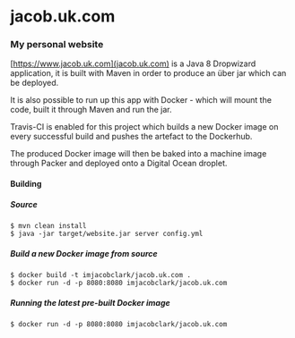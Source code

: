 # jacob.uk.com
### My personal website

[https://www.jacob.uk.com](jacob.uk.com) is a Java 8 Dropwizard application, it is built with Maven in order to produce an über jar which can be deployed. 

It is also possible to run up this app with Docker - which will mount the code, built it through Maven and run the jar.

Travis-CI is enabled for this project which builds a new Docker image on every successful build and pushes the artefact to the Dockerhub.

The produced Docker image will then be baked into a machine image through Packer and deployed onto a Digital Ocean droplet. 

#### Building

##### Source
```shell
$ mvn clean install
$ java -jar target/website.jar server config.yml
```

##### Build a new Docker image from source
```shell
$ docker build -t imjacobclark/jacob.uk.com .
$ docker run -d -p 8080:8080 imjacobclark/jacob.uk.com
```

##### Running the latest pre-built Docker image
```shell
$ docker run -d -p 8080:8080 imjacobclark/jacob.uk.com
```
